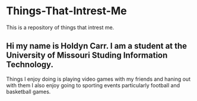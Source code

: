 # Things-That-Intrest-Me
This is a repository of things that intrest me.
## Hi my name is Holdyn Carr. I am a student at the University of Missouri Studing Information Technology. 
Things I enjoy doing is playing video games with my friends and haning out with them I also enjoy going to sporting events particularly football and basketball games.

